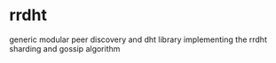 # rrdht

generic modular peer discovery and dht library implementing the rrdht sharding and gossip algorithm
